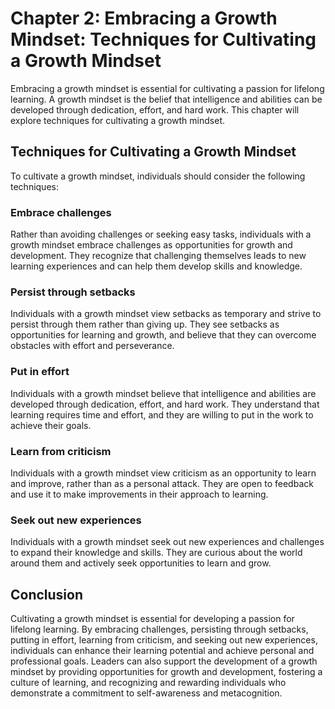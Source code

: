 Chapter 2: Embracing a Growth Mindset: Techniques for Cultivating a Growth Mindset
==================================================================================

Embracing a growth mindset is essential for cultivating a passion for lifelong learning. A growth mindset is the belief that intelligence and abilities can be developed through dedication, effort, and hard work. This chapter will explore techniques for cultivating a growth mindset.

Techniques for Cultivating a Growth Mindset
-------------------------------------------

To cultivate a growth mindset, individuals should consider the following techniques:

### Embrace challenges

Rather than avoiding challenges or seeking easy tasks, individuals with a growth mindset embrace challenges as opportunities for growth and development. They recognize that challenging themselves leads to new learning experiences and can help them develop skills and knowledge.

### Persist through setbacks

Individuals with a growth mindset view setbacks as temporary and strive to persist through them rather than giving up. They see setbacks as opportunities for learning and growth, and believe that they can overcome obstacles with effort and perseverance.

### Put in effort

Individuals with a growth mindset believe that intelligence and abilities are developed through dedication, effort, and hard work. They understand that learning requires time and effort, and they are willing to put in the work to achieve their goals.

### Learn from criticism

Individuals with a growth mindset view criticism as an opportunity to learn and improve, rather than as a personal attack. They are open to feedback and use it to make improvements in their approach to learning.

### Seek out new experiences

Individuals with a growth mindset seek out new experiences and challenges to expand their knowledge and skills. They are curious about the world around them and actively seek opportunities to learn and grow.

Conclusion
----------

Cultivating a growth mindset is essential for developing a passion for lifelong learning. By embracing challenges, persisting through setbacks, putting in effort, learning from criticism, and seeking out new experiences, individuals can enhance their learning potential and achieve personal and professional goals. Leaders can also support the development of a growth mindset by providing opportunities for growth and development, fostering a culture of learning, and recognizing and rewarding individuals who demonstrate a commitment to self-awareness and metacognition.
